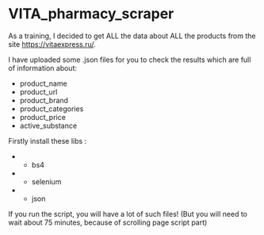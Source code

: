 # VITA_pharmacy_scraper



As a training, I decided to get ALL the data about ALL the products from the site https://vitaexpress.ru/. 

I have uploaded some .json files for you to check the results which are full of information about: 
- product_name
- product_url
- product_brand
- product_categories
- product_price
- active_substance

Firstly install these libs :
- - bs4
- - selenium
- - json

If you run the script, you will have a lot of such files! (But you will need to wait about 75 minutes, because of scrolling page script part)
